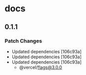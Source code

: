 # docs

## 0.1.1

### Patch Changes

- Updated dependencies [106c93a]
- Updated dependencies [106c93a]
- Updated dependencies [106c93a]
  - @vercel/flags@3.0.0
